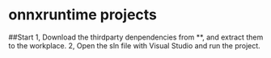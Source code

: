 # onnxruntime projects
##Start
1, Download the thirdparty denpendencies from **, and extract them to the workplace.
2, Open the sln file with Visual Studio and run the project.